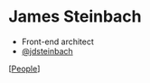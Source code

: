 # James Steinbach

- Front-end architect
- [@jdsteinbach](https://twitter.com/jdsteinbach)

[[People]]

[//begin]: # "Autogenerated link references for markdown compatibility"
[people]: people "People"
[//end]: # "Autogenerated link references"